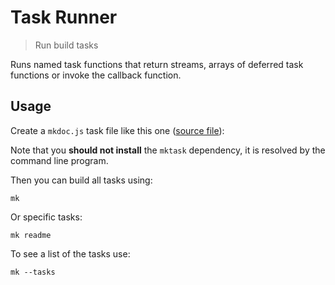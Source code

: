 # Task Runner

<? @include readme/badges.md ?>

> Run build tasks

Runs named task functions that return streams, arrays of deferred task functions or invoke the callback function.

<? @include {=readme} install.md ?>

## Usage

Create a `mkdoc.js` task file like this one ([source file](/mkdoc.js)):

<? @source {javascript=s/\.\/index/mktask/gm} ../mkdoc.js ?>

Note that you **should not install** the `mktask` dependency, it is resolved by the command line program.

Then you can build all tasks using:

```shell
mk
```

Or specific tasks:

```shell
mk readme
```

To see a list of the tasks use:

```shell
mk --tasks
```

<? @include {=readme} guide.md example.md help.md ?>

<? @exec mkapi *.js --title=API --level=2 ?>
<? @include {=readme} license.md links.md ?>
